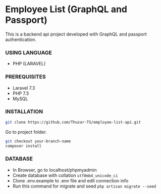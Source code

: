 # Employee List (GraphQL and Passport)

This is a backend api project developed with GraphQL and passport authentication.

### USING LANGUAGE

- PHP (LARAVEL)

### PREREQUISITES

- Laravel 7.3
- PHP 7.3
- MySQL

### INSTALLATION
```bash
git clone https://github.com/Thuzar-TS/employee-list-api.git
```
Go to project folder.
```bash
git checkout your-branch-name
composer install
```

### DATABASE

- In Browser, go to localhost/phpmyadmin
- Create database with collation ```utf8mb4_unicode_ci```
- Clone .env.example to .env file and edit connection info
- Run this command for migrate and seed ```php artisan migrate --seed```
